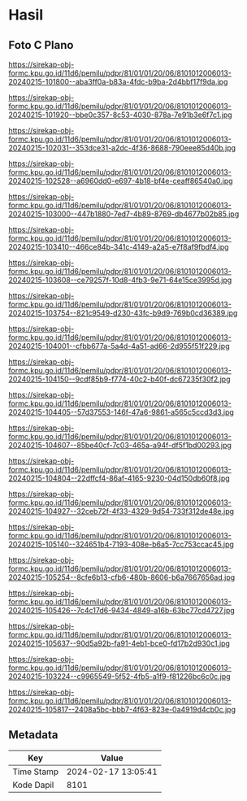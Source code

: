 # Hasil

## Foto C Plano

https://sirekap-obj-formc.kpu.go.id/11d6/pemilu/pdpr/81/01/01/20/06/8101012006013-20240215-101800--aba3ff0a-b83a-4fdc-b9ba-2d4bbf17f9da.jpg

https://sirekap-obj-formc.kpu.go.id/11d6/pemilu/pdpr/81/01/01/20/06/8101012006013-20240215-101920--bbe0c357-8c53-4030-878a-7e91b3e6f7c1.jpg

https://sirekap-obj-formc.kpu.go.id/11d6/pemilu/pdpr/81/01/01/20/06/8101012006013-20240215-102031--353dce31-a2dc-4f36-8688-790eee85d40b.jpg

https://sirekap-obj-formc.kpu.go.id/11d6/pemilu/pdpr/81/01/01/20/06/8101012006013-20240215-102528--a6960dd0-e697-4b18-bf4e-ceaff86540a0.jpg

https://sirekap-obj-formc.kpu.go.id/11d6/pemilu/pdpr/81/01/01/20/06/8101012006013-20240215-103000--447b1880-7ed7-4b89-8769-db4677b02b85.jpg

https://sirekap-obj-formc.kpu.go.id/11d6/pemilu/pdpr/81/01/01/20/06/8101012006013-20240215-103410--466ce84b-341c-4149-a2a5-e7f8af9fbdf4.jpg

https://sirekap-obj-formc.kpu.go.id/11d6/pemilu/pdpr/81/01/01/20/06/8101012006013-20240215-103608--ce79257f-10d8-4fb3-9e71-64e15ce3995d.jpg

https://sirekap-obj-formc.kpu.go.id/11d6/pemilu/pdpr/81/01/01/20/06/8101012006013-20240215-103754--821c9549-d230-43fc-b9d9-769b0cd36389.jpg

https://sirekap-obj-formc.kpu.go.id/11d6/pemilu/pdpr/81/01/01/20/06/8101012006013-20240215-104001--cfbb677a-5a4d-4a51-ad66-2d955f51f229.jpg

https://sirekap-obj-formc.kpu.go.id/11d6/pemilu/pdpr/81/01/01/20/06/8101012006013-20240215-104150--9cdf85b9-f774-40c2-b40f-dc67235f30f2.jpg

https://sirekap-obj-formc.kpu.go.id/11d6/pemilu/pdpr/81/01/01/20/06/8101012006013-20240215-104405--57d37553-146f-47a6-9861-a565c5ccd3d3.jpg

https://sirekap-obj-formc.kpu.go.id/11d6/pemilu/pdpr/81/01/01/20/06/8101012006013-20240215-104607--85be40cf-7c03-465a-a94f-df5f1bd00293.jpg

https://sirekap-obj-formc.kpu.go.id/11d6/pemilu/pdpr/81/01/01/20/06/8101012006013-20240215-104804--22dffcf4-86af-4165-9230-04d150db60f8.jpg

https://sirekap-obj-formc.kpu.go.id/11d6/pemilu/pdpr/81/01/01/20/06/8101012006013-20240215-104927--32ceb72f-4f33-4329-9d54-733f312de48e.jpg

https://sirekap-obj-formc.kpu.go.id/11d6/pemilu/pdpr/81/01/01/20/06/8101012006013-20240215-105140--324651b4-7193-408e-b6a5-7cc753ccac45.jpg

https://sirekap-obj-formc.kpu.go.id/11d6/pemilu/pdpr/81/01/01/20/06/8101012006013-20240215-105254--8cfe6b13-cfb6-480b-8606-b6a7667656ad.jpg

https://sirekap-obj-formc.kpu.go.id/11d6/pemilu/pdpr/81/01/01/20/06/8101012006013-20240215-105426--7c4c17d6-9434-4849-a16b-63bc77cd4727.jpg

https://sirekap-obj-formc.kpu.go.id/11d6/pemilu/pdpr/81/01/01/20/06/8101012006013-20240215-105637--90d5a92b-fa91-4eb1-bce0-fd17b2d930c1.jpg

https://sirekap-obj-formc.kpu.go.id/11d6/pemilu/pdpr/81/01/01/20/06/8101012006013-20240215-103224--c9965549-5f52-4fb5-a1f9-f81226bc6c0c.jpg

https://sirekap-obj-formc.kpu.go.id/11d6/pemilu/pdpr/81/01/01/20/06/8101012006013-20240215-105817--2408a5bc-bbb7-4f63-823e-0a4919d4cb0c.jpg


## Metadata

| Key        | Value               |
| ---------- | ------------------- |
| Time Stamp | 2024-02-17 13:05:41 |
| Kode Dapil | 8101                |



